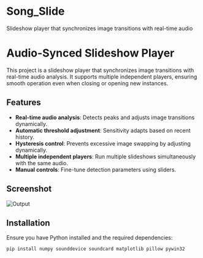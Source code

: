 # Song_Slide
Slideshow player that synchronizes image transitions with real-time audio

# Audio-Synced Slideshow Player

This project is a slideshow player that synchronizes image transitions with real-time audio analysis. It supports multiple independent players, ensuring smooth operation even when closing or opening new instances.

## Features
- **Real-time audio analysis**: Detects peaks and adjusts image transitions dynamically.
- **Automatic threshold adjustment**: Sensitivity adapts based on recent history.
- **Hysteresis control**: Prevents excessive image swapping by adjusting dynamically.
- **Multiple independent players**: Run multiple slideshows simultaneously with the same audio.
- **Manual controls**: Fine-tune detection parameters using sliders.

## Screenshot
![Output](output.png)

## Installation
Ensure you have Python installed and the required dependencies:

```bash
pip install numpy sounddevice soundcard matplotlib pillow pywin32

